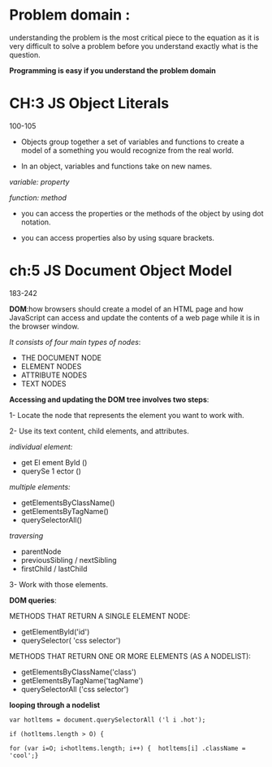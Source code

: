 # Problem domain :

understanding the problem is the most critical piece to the equation as it is very difficult to solve a problem before you understand exactly what is the question.

**Programming is easy if you understand the problem domain**



# CH:3 JS Object Literals 
100-105

- Objects group together a set of variables and functions to create a model of a something you would recognize from the real world. 

- In an object, variables and functions take on new names.

 *variable: property*

 *function: method*

- you can access the properties or the methods of the object by using dot notation.

- you can access properties also by using square brackets.



# ch:5 JS Document Object Model
183-242

**DOM**:how browsers should create a model of an HTML page and how JavaScript can access and update the contents of a web page while it is in the browser window.

*It consists of four main types of nodes*:

- THE DOCUMENT NODE 
- ELEMENT NODES 
- ATTRIBUTE NODES 
- TEXT NODES 

**Accessing and updating the DOM tree involves two steps**:

1- Locate the node that represents the element you want to work with.

2- Use its text content, child elements, and attributes. 

*individual element:*

- get El ement Byld () 
- querySe 1 ector () 

*multiple elements:*

- getElementsByClassName() 
- getElementsByTagName() 
- querySelectorAll() 

*traversing*

- parentNode 
- previousSibling / nextSibling
- firstChild / lastChild 

3- Work with those elements.

**DOM queries**:

METHODS THAT RETURN A SINGLE ELEMENT NODE: 

- getElementByld('id')
- querySelector( 'css selector') 

METHODS THAT RETURN ONE OR MORE ELEMENTS (AS A NODELIST): 

- getElementsByClassName('class')
- getElementsByTagName('tagName') 
- querySelectorAll ('css selector') 

**looping through a nodelist**

`var hotltems = document.querySelectorAll ('l i .hot');`

`if (hotltems.length > O) { `

`for (var i=O; i<hotltems.length; i++) {  hotltems[i] .className = 'cool';}`





